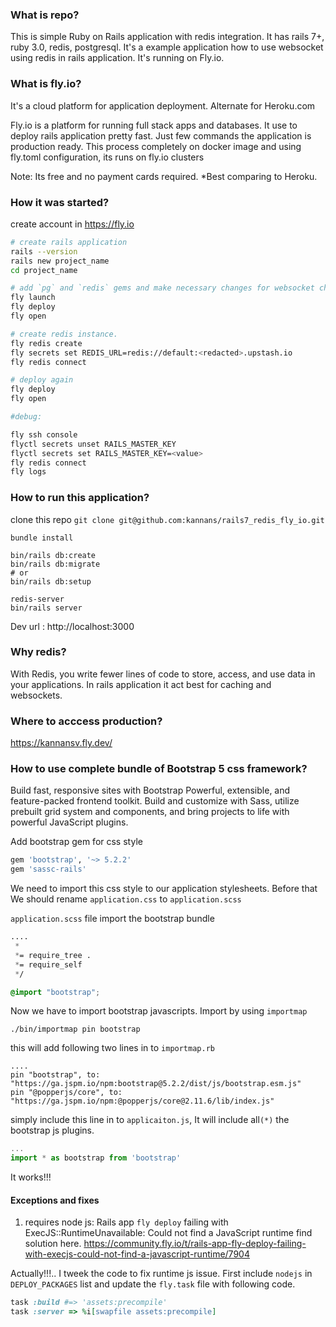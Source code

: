 ### What is repo?
  This is simple Ruby on Rails application with redis integration.  It has rails 7+, ruby 3.0, redis, postgresql. 
  It's  a example application how to use websocket using redis in rails application. It's running on Fly.io.
  
### What is fly.io?
It's a cloud platform for application deployment. Alternate for Heroku.com

Fly.io is a platform for running full stack apps and databases. It use to deploy rails application pretty fast. Just few commands the application is production ready. This process completely on docker image and using fly.toml configuration, its runs on fly.io clusters

Note: Its free and no payment cards required. *Best comparing to Heroku.

### How it was started?

create account in https://fly.io

```sh
# create rails application 
rails --version
rails new project_name
cd project_name

# add `pg` and `redis` gems and make necessary changes for websocket changes inside application. 
fly launch
fly deploy
fly open

# create redis instance.
fly redis create
fly secrets set REDIS_URL=redis://default:<redacted>.upstash.io
fly redis connect

# deploy again
fly deploy
fly open

#debug: 

fly ssh console
flyctl secrets unset RAILS_MASTER_KEY
flyctl secrets set RAILS_MASTER_KEY=<value>
fly redis connect
fly logs


```
### How to run this application?
clone this repo `git clone git@github.com:kannans/rails7_redis_fly_io.git`

```
bundle install

bin/rails db:create
bin/rails db:migrate
# or 
bin/rails db:setup

redis-server
bin/rails server

```
Dev url : http://localhost:3000

### Why redis?
With Redis, you write fewer lines of code to store, access, and use data in your applications. In rails application it act best for caching and websockets.


### Where to acccess production?
https://kannansv.fly.dev/


### How to use complete bundle of Bootstrap 5 css framework?
Build fast, responsive sites with Bootstrap Powerful, extensible, and feature-packed frontend toolkit. Build and customize with Sass, utilize prebuilt grid system and components, and bring projects to life with powerful JavaScript plugins.

Add bootstrap gem for css style
```rb
gem 'bootstrap', '~> 5.2.2'
gem 'sassc-rails'
```
We need to import this css style to our application stylesheets. 
Before that We should rename `application.css` to `application.scss`

`application.scss` file import the bootstrap bundle
```css
....
 *
 *= require_tree .
 *= require_self
 */

@import "bootstrap";  
```
Now we have to import bootstrap javascripts. Import by using `importmap`

```
./bin/importmap pin bootstrap  
```

this will add following two lines in to `importmap.rb`

```
....
pin "bootstrap", to: "https://ga.jspm.io/npm:bootstrap@5.2.2/dist/js/bootstrap.esm.js"
pin "@popperjs/core", to: "https://ga.jspm.io/npm:@popperjs/core@2.11.6/lib/index.js"
```

simply include this line in to `applicaiton.js`, It will include all`(*)` the bootstrap js plugins.

```js
...
import * as bootstrap from 'bootstrap'
```
It works!!!

#### Exceptions and fixes
1) requires node js:  Rails app `fly deploy` failing with ExecJS::RuntimeUnavailable: Could not find a JavaScript runtime find solution here. https://community.fly.io/t/rails-app-fly-deploy-failing-with-execjs-could-not-find-a-javascript-runtime/7904

Actually!!!.. I tweek the code to fix runtime js issue. First include `nodejs` in `DEPLOY_PACKAGES`  list
and update the `fly.task` file with following code.
```rb
task :build #=> 'assets:precompile'
task :server => %i[swapfile assets:precompile]
```
